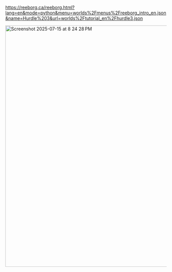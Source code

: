 https://reeborg.ca/reeborg.html?lang=en&mode=python&menu=worlds%2Fmenus%2Freeborg_intro_en.json&name=Hurdle%203&url=worlds%2Ftutorial_en%2Fhurdle3.json

<img width="1278" height="754" alt="Screenshot 2025-07-15 at 8 24 28 PM" src="https://github.com/user-attachments/assets/6637330a-f304-4956-9529-b036a416cc2a" />
